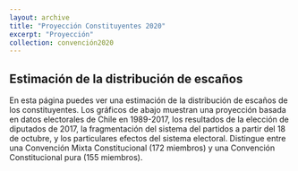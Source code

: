 ```yaml
---
layout: archive
title: "Proyección Constituyentes 2020"
excerpt: "Proyección"
collection: convención2020
---
```


## Estimación de la distribución de escaños

En esta página puedes ver una estimación de la distribución de escaños de los constituyentes. Los gráficos de abajo muestran una proyección basada en datos electorales de Chile en 1989-2017, los resultados de la elección de diputados de 2017, la fragmentación del sistema del partidos a partir del 18 de octubre, y los particulares efectos del sistema electoral. Distingue entre una Convención Mixta Constitucional (172 miembros) y una Convención Constitucional pura (155 miembros).


<div class="flourish-embed flourish-parliament" data-src="visualisation/1465050"><script src="https://public.flourish.studio/resources/embed.js"></script></div>
